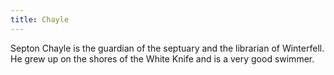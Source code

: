 ```yaml
---
title: Chayle
---
```


Septon Chayle is the guardian of the septuary and the librarian of Winterfell. He grew up on the shores of the White Knife and is a very good swimmer.



